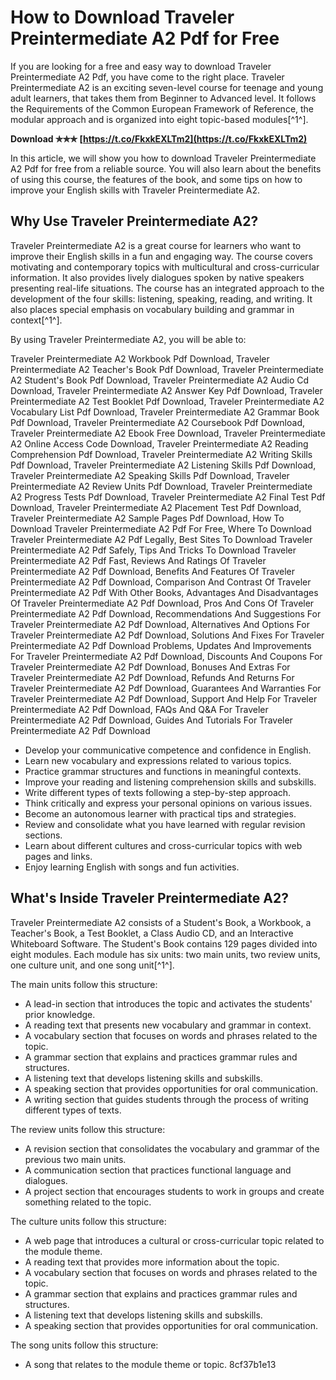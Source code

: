# How to Download Traveler Preintermediate A2 Pdf for Free
 
If you are looking for a free and easy way to download Traveler Preintermediate A2 Pdf, you have come to the right place. Traveler Preintermediate A2 is an exciting seven-level course for teenage and young adult learners, that takes them from Beginner to Advanced level. It follows the Requirements of the Common European Framework of Reference, the modular approach and is organized into eight topic-based modules[^1^].
 
**Download ✯✯✯ [https://t.co/FkxkEXLTm2](https://t.co/FkxkEXLTm2)**


 
In this article, we will show you how to download Traveler Preintermediate A2 Pdf for free from a reliable source. You will also learn about the benefits of using this course, the features of the book, and some tips on how to improve your English skills with Traveler Preintermediate A2.
 
## Why Use Traveler Preintermediate A2?
 
Traveler Preintermediate A2 is a great course for learners who want to improve their English skills in a fun and engaging way. The course covers motivating and contemporary topics with multicultural and cross-curricular information. It also provides lively dialogues spoken by native speakers presenting real-life situations. The course has an integrated approach to the development of the four skills: listening, speaking, reading, and writing. It also places special emphasis on vocabulary building and grammar in context[^1^].
 
By using Traveler Preintermediate A2, you will be able to:
 
Traveler Preintermediate A2 Workbook Pdf Download,  Traveler Preintermediate A2 Teacher's Book Pdf Download,  Traveler Preintermediate A2 Student's Book Pdf Download,  Traveler Preintermediate A2 Audio Cd Download,  Traveler Preintermediate A2 Answer Key Pdf Download,  Traveler Preintermediate A2 Test Booklet Pdf Download,  Traveler Preintermediate A2 Vocabulary List Pdf Download,  Traveler Preintermediate A2 Grammar Book Pdf Download,  Traveler Preintermediate A2 Coursebook Pdf Download,  Traveler Preintermediate A2 Ebook Free Download,  Traveler Preintermediate A2 Online Access Code Download,  Traveler Preintermediate A2 Reading Comprehension Pdf Download,  Traveler Preintermediate A2 Writing Skills Pdf Download,  Traveler Preintermediate A2 Listening Skills Pdf Download,  Traveler Preintermediate A2 Speaking Skills Pdf Download,  Traveler Preintermediate A2 Review Units Pdf Download,  Traveler Preintermediate A2 Progress Tests Pdf Download,  Traveler Preintermediate A2 Final Test Pdf Download,  Traveler Preintermediate A2 Placement Test Pdf Download,  Traveler Preintermediate A2 Sample Pages Pdf Download,  How To Download Traveler Preintermediate A2 Pdf For Free,  Where To Download Traveler Preintermediate A2 Pdf Legally,  Best Sites To Download Traveler Preintermediate A2 Pdf Safely,  Tips And Tricks To Download Traveler Preintermediate A2 Pdf Fast,  Reviews And Ratings Of Traveler Preintermediate A2 Pdf Download,  Benefits And Features Of Traveler Preintermediate A2 Pdf Download,  Comparison And Contrast Of Traveler Preintermediate A2 Pdf With Other Books,  Advantages And Disadvantages Of Traveler Preintermediate A2 Pdf Download,  Pros And Cons Of Traveler Preintermediate A2 Pdf Download,  Recommendations And Suggestions For Traveler Preintermediate A2 Pdf Download,  Alternatives And Options For Traveler Preintermediate A2 Pdf Download,  Solutions And Fixes For Traveler Preintermediate A2 Pdf Download Problems,  Updates And Improvements For Traveler Preintermediate A2 Pdf Download,  Discounts And Coupons For Traveler Preintermediate A2 Pdf Download,  Bonuses And Extras For Traveler Preintermediate A2 Pdf Download,  Refunds And Returns For Traveler Preintermediate A2 Pdf Download,  Guarantees And Warranties For Traveler Preintermediate A2 Pdf Download,  Support And Help For Traveler Preintermediate A2 Pdf Download,  FAQs And Q&A For Traveler Preintermediate A2 Pdf Download,  Guides And Tutorials For Traveler Preintermediate A2 Pdf Download
 
- Develop your communicative competence and confidence in English.
- Learn new vocabulary and expressions related to various topics.
- Practice grammar structures and functions in meaningful contexts.
- Improve your reading and listening comprehension skills and subskills.
- Write different types of texts following a step-by-step approach.
- Think critically and express your personal opinions on various issues.
- Become an autonomous learner with practical tips and strategies.
- Review and consolidate what you have learned with regular revision sections.
- Learn about different cultures and cross-curricular topics with web pages and links.
- Enjoy learning English with songs and fun activities.

## What's Inside Traveler Preintermediate A2?
 
Traveler Preintermediate A2 consists of a Student's Book, a Workbook, a Teacher's Book, a Test Booklet, a Class Audio CD, and an Interactive Whiteboard Software. The Student's Book contains 129 pages divided into eight modules. Each module has six units: two main units, two review units, one culture unit, and one song unit[^1^].
 
The main units follow this structure:

- A lead-in section that introduces the topic and activates the students' prior knowledge.
- A reading text that presents new vocabulary and grammar in context.
- A vocabulary section that focuses on words and phrases related to the topic.
- A grammar section that explains and practices grammar rules and structures.
- A listening text that develops listening skills and subskills.
- A speaking section that provides opportunities for oral communication.
- A writing section that guides students through the process of writing different types of texts.

The review units follow this structure:

- A revision section that consolidates the vocabulary and grammar of the previous two main units.
- A communication section that practices functional language and dialogues.
- A project section that encourages students to work in groups and create something related to the topic.

The culture units follow this structure:

- A web page that introduces a cultural or cross-curricular topic related to the module theme.
- A reading text that provides more information about the topic.
- A vocabulary section that focuses on words and phrases related to the topic.
- A grammar section that explains and practices grammar rules and structures.
- A listening text that develops listening skills and subskills.
- A speaking section that provides opportunities for oral communication.

The song units follow this structure:

- A song that relates to the module theme or topic. 8cf37b1e13


